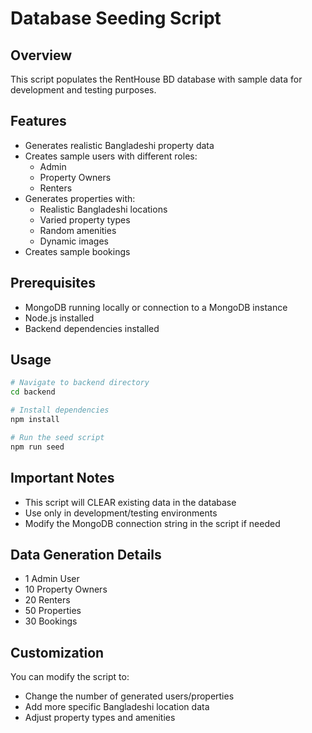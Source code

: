 # Database Seeding Script

## Overview
This script populates the RentHouse BD database with sample data for development and testing purposes.

## Features
- Generates realistic Bangladeshi property data
- Creates sample users with different roles:
  - Admin
  - Property Owners
  - Renters
- Generates properties with:
  - Realistic Bangladeshi locations
  - Varied property types
  - Random amenities
  - Dynamic images
- Creates sample bookings

## Prerequisites
- MongoDB running locally or connection to a MongoDB instance
- Node.js installed
- Backend dependencies installed

## Usage
```bash
# Navigate to backend directory
cd backend

# Install dependencies
npm install

# Run the seed script
npm run seed
```

## Important Notes
- This script will CLEAR existing data in the database
- Use only in development/testing environments
- Modify the MongoDB connection string in the script if needed

## Data Generation Details
- 1 Admin User
- 10 Property Owners
- 20 Renters
- 50 Properties
- 30 Bookings

## Customization
You can modify the script to:
- Change the number of generated users/properties
- Add more specific Bangladeshi location data
- Adjust property types and amenities
